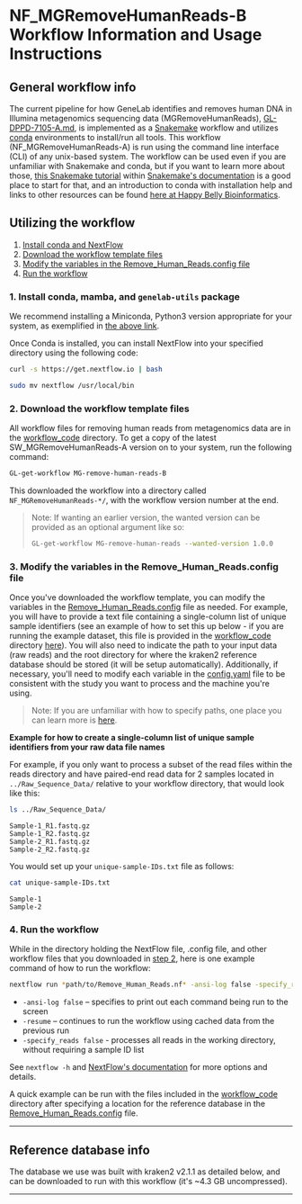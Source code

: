 # NF_MGRemoveHumanReads-B Workflow Information and Usage Instructions


## General workflow info
The current pipeline for how GeneLab identifies and removes human DNA in Illumina metagenomics sequencing data (MGRemoveHumanReads), [GL-DPPD-7105-A.md](../../Pipeline_GL-DPPD-7105_Versions/GL-DPPD-7105-A.md), is implemented as a [Snakemake](https://snakemake.readthedocs.io/en/stable/) workflow and utilizes [conda](https://docs.conda.io/en/latest/) environments to install/run all tools. This workflow (NF_MGRemoveHumanReads-A) is run using the command line interface (CLI) of any unix-based system. The workflow can be used even if you are unfamiliar with Snakemake and conda, but if you want to learn more about those, [this Snakemake tutorial](https://snakemake.readthedocs.io/en/stable/tutorial/tutorial.html) within [Snakemake's documentation](https://snakemake.readthedocs.io/en/stable/) is a good place to start for that, and an introduction to conda with installation help and links to other resources can be found [here at Happy Belly Bioinformatics](https://astrobiomike.github.io/unix/conda-intro). 

## Utilizing the workflow

1. [Install conda and NextFlow](#1-install-conda-NextFlow)  
2. [Download the workflow template files](#2-download-the-workflow-template-files)  
3. [Modify the variables in the Remove_Human_Reads.config file](#3-modify-the-variables-in-the-config-file)  
4. [Run the workflow](#4-run-the-workflow)  

### 1. Install conda, mamba, and `genelab-utils` package
We recommend installing a Miniconda, Python3 version appropriate for your system, as exemplified in [the above link](https://astrobiomike.github.io/unix/conda-intro#getting-and-installing-conda).  

Once Conda is installed, you can install NextFlow into your specified directory using the following code:

```bash
curl -s https://get.nextflow.io | bash

sudo mv nextflow /usr/local/bin
```

### 2. Download the workflow template files
All workflow files for removing human reads from metagenomics data are in the [workflow_code](workflow_code) directory. To get a copy of the latest SW_MGRemoveHumanReads-A version on to your system, run the following command:

```bash
GL-get-workflow MG-remove-human-reads-B
```

This downloaded the workflow into a directory called `NF_MGRemoveHumanReads-*/`, with the workflow version number at the end.

> Note: If wanting an earlier version, the wanted version can be provided as an optional argument like so:
> ```bash
> GL-get-workflow MG-remove-human-reads --wanted-version 1.0.0
> ```

### 3. Modify the variables in the Remove_Human_Reads.config file
Once you've downloaded the workflow template, you can modify the variables in the [Remove_Human_Reads.config](workflow_code/Remove_Human_Reads.config) file as needed. For example, you will have to provide a text file containing a single-column list of unique sample identifiers (see an example of how to set this up below - if you are running the example dataset, this file is provided in the [workflow_code](workflow_code) directory [here](workflow_code/unique-sample-IDs.txt)). You will also need to indicate the path to your input data (raw reads) and the root directory for where the kraken2 reference database should be stored (it will be setup automatically). Additionally, if necessary, you'll need to modify each variable in the [config.yaml](workflow_code/config.yaml) file to be consistent with the study you want to process and the machine you're using. 

> Note: If you are unfamiliar with how to specify paths, one place you can learn more is [here](https://astrobiomike.github.io/unix/getting-started#the-unix-file-system-structure).  

**Example for how to create a single-column list of unique sample identifiers from your raw data file names**

For example, if you only want to process a subset of the read files within the reads directory and have paired-end read data for 2 samples located in `../Raw_Sequence_Data/` relative to your workflow directory, that would look like this:

```bash
ls ../Raw_Sequence_Data/
```

```
Sample-1_R1.fastq.gz
Sample-1_R2.fastq.gz
Sample-2_R1.fastq.gz
Sample-2_R2.fastq.gz
```

You would set up your `unique-sample-IDs.txt` file as follows:

```bash
cat unique-sample-IDs.txt
```

```
Sample-1
Sample-2
```

### 4. Run the workflow

While in the directory holding the NextFlow file, .config file, and other workflow files that you downloaded in [step 2](#2-download-the-workflow-template-files), here is one example command of how to run the workflow:

```bash
nextflow run *path/to/Remove_Human_Reads.nf* -ansi-log false -specify_reads false
```

* `-ansi-log false` – specifies to print out each command being run to the screen
* `-resume` – continues to run the workflow using cached data from the previous run
* `-specify_reads false` - processes all reads in the working directory, without requiring a sample ID list


See `nextflow -h` and [NextFlow's documentation](https://www.nextflow.io/docs/master/index.html) for more options and details.

A quick example can be run with the files included in the [workflow_code](workflow_code) directory after specifying a location for the reference database in the [Remove_Human_Reads.config](workflow_code/Remove_Human_Reads.config) file.

---

## Reference database info
The database we use was built with kraken2 v2.1.1 as detailed below, and can be downloaded to run with this workflow (it's ~4.3 GB uncompressed).

---
